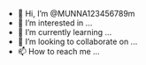 - 👋 Hi, I’m @MUNNA123456789m
- 👀 I’m interested in ...
- 🌱 I’m currently learning ...
- 💞️ I’m looking to collaborate on ...
- 📫 How to reach me ...

<!---
MUNNA123456789m/MUNNA123456789m is a ✨ special ✨ repository because its `README.md` (this file) appears on your GitHub profile.
You can click the Preview link to take a look at your changes.
--->
